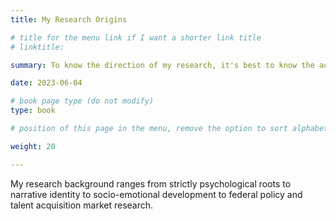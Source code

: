 ```yaml
---
title: My Research Origins

# title for the menu link if I want a shorter link title
# linktitle:

summary: To know the direction of my research, it's best to know the academic context I had my first bout of training.

date: 2023-06-04

# book page type (do not modify)
type: book

# position of this page in the menu, remove the option to sort alphabetically.

weight: 20

---
```


My research background ranges from strictly psychological roots to  narrative identity to socio-emotional development to federal policy and talent acquisition market research.
